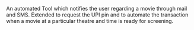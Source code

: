 An automated Tool which notifies the user regarding a movie through mail and SMS.
Extended to request the UPI pin and to automate the transaction when a movie at a particular theatre and time is ready for screening.
